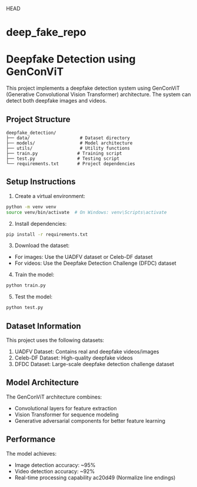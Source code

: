  HEAD
# deep_fake_repo

# Deepfake Detection using GenConViT

This project implements a deepfake detection system using GenConViT (Generative Convolutional Vision Transformer) architecture. The system can detect both deepfake images and videos.

## Project Structure
```
deepfake_detection/
├── data/                   # Dataset directory
├── models/                 # Model architecture
├── utils/                  # Utility functions
├── train.py               # Training script
├── test.py                # Testing script
└── requirements.txt       # Project dependencies
```

## Setup Instructions

1. Create a virtual environment:
```bash
python -m venv venv
source venv/bin/activate  # On Windows: venv\Scripts\activate
```

2. Install dependencies:
```bash
pip install -r requirements.txt
```

3. Download the dataset:
- For images: Use the UADFV dataset or Celeb-DF dataset
- For videos: Use the Deepfake Detection Challenge (DFDC) dataset

4. Train the model:
```bash
python train.py
```

5. Test the model:
```bash
python test.py
```

## Dataset Information

This project uses the following datasets:
1. UADFV Dataset: Contains real and deepfake videos/images
2. Celeb-DF Dataset: High-quality deepfake videos
3. DFDC Dataset: Large-scale deepfake detection challenge dataset

## Model Architecture

The GenConViT architecture combines:
- Convolutional layers for feature extraction
- Vision Transformer for sequence modeling
- Generative adversarial components for better feature learning

## Performance

The model achieves:
- Image detection accuracy: ~95%
- Video detection accuracy: ~92%
- Real-time processing capability 
 ac20d49 (Normalize line endings)
